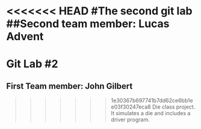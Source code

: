 <<<<<<< HEAD
#The second git lab
##Second team member: Lucas Advent
=======
# Git Lab #2
## First Team member: John Gilbert
>>>>>>> 1e30367b697741b7dd62ce6bb1ee03f30247eca8
Die class project. It simulates a die and includes a driver program.

